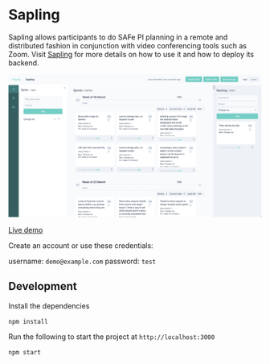 # Sapling

Sapling allows participants to do SAFe PI planning in a remote and distributed fashion in conjunction with video conferencing tools such as Zoom. Visit [Sapling](https://github.com/srcclr/sapling) for more details on how to use it and how to deploy its backend.

![sapling](docs/sapling.png)

[Live demo](https://sapling.netlify.com/)

Create an account or use these credentials:

username: `demo@example.com`
password: `test`

## Development

Install the dependencies

```
npm install
```

Run the following to start the project at `http://localhost:3000`

```
npm start
```
